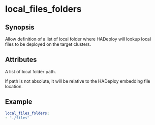 # local_files_folders

## Synopsis

Allow definition of a list of local folder where HADeploy will lookup local files to be deployed on the target clusters.

## Attributes

A list of local folder path.

If path is not absolute, it will be relative to the HADeploy embedding file location.

## Example
```yaml
local_files_folders:
- "./files"
```
